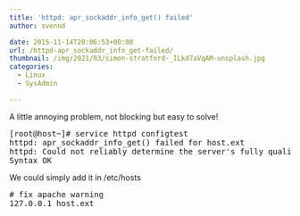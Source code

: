 ```yaml
---
title: 'httpd: apr_sockaddr_info_get() failed'
author: svennd

date: 2015-11-14T20:06:53+00:00
url: /httpd-apr_sockaddr_info_get-failed/
thumbnail: /img/2021/03/simon-stratford-_ILkd7aVqAM-unsplash.jpg
categories:
  - Linux
  - SysAdmin

---
```

A little annoying problem, not blocking but easy to solve!

<pre class="EnlighterJSRAW" data-enlighter-language="shell">[root@host~]# service httpd configtest
httpd: apr_sockaddr_info_get() failed for host.ext
httpd: Could not reliably determine the server's fully qualified domain name, using 127.0.0.1 for ServerName
Syntax OK
</pre>

We could simply add it in /etc/hosts

<pre># fix apache warning
127.0.0.1 host.ext</pre>
